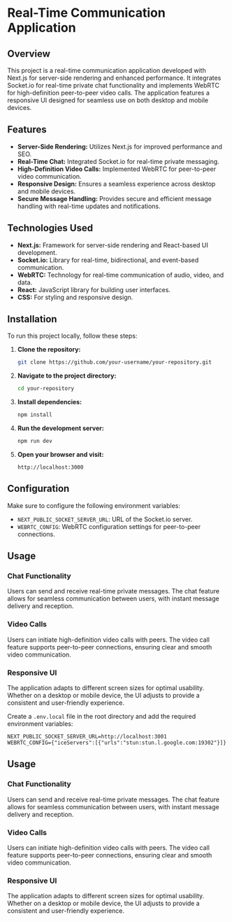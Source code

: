 # Real-Time Communication Application

## Overview

This project is a real-time communication application developed with Next.js for server-side rendering and enhanced performance. It integrates Socket.io for real-time private chat functionality and implements WebRTC for high-definition peer-to-peer video calls. The application features a responsive UI designed for seamless use on both desktop and mobile devices. 

## Features

- **Server-Side Rendering:** Utilizes Next.js for improved performance and SEO.
- **Real-Time Chat:** Integrated Socket.io for real-time private messaging.
- **High-Definition Video Calls:** Implemented WebRTC for peer-to-peer video communication.
- **Responsive Design:** Ensures a seamless experience across desktop and mobile devices.
- **Secure Message Handling:** Provides secure and efficient message handling with real-time updates and notifications.

## Technologies Used

- **Next.js:** Framework for server-side rendering and React-based UI development.
- **Socket.io:** Library for real-time, bidirectional, and event-based communication.
- **WebRTC:** Technology for real-time communication of audio, video, and data.
- **React:** JavaScript library for building user interfaces.
- **CSS:** For styling and responsive design.

## Installation

To run this project locally, follow these steps:

1. **Clone the repository:**

    ```bash
    git clone https://github.com/your-username/your-repository.git
    ```

2. **Navigate to the project directory:**

    ```bash
    cd your-repository
    ```

3. **Install dependencies:**

    ```bash
    npm install
    ```

4. **Run the development server:**

    ```bash
    npm run dev
    ```

5. **Open your browser and visit:**

    ```
    http://localhost:3000
    ```

## Configuration

Make sure to configure the following environment variables:

- `NEXT_PUBLIC_SOCKET_SERVER_URL`: URL of the Socket.io server.
- `WEBRTC_CONFIG`: WebRTC configuration settings for peer-to-peer connections.

## Usage

### Chat Functionality
Users can send and receive real-time private messages. The chat feature allows for seamless communication between users, with instant message delivery and reception.

### Video Calls
Users can initiate high-definition video calls with peers. The video call feature supports peer-to-peer connections, ensuring clear and smooth video communication.

### Responsive UI
The application adapts to different screen sizes for optimal usability. Whether on a desktop or mobile device, the UI adjusts to provide a consistent and user-friendly experience.


Create a `.env.local` file in the root directory and add the required environment variables:

```env
NEXT_PUBLIC_SOCKET_SERVER_URL=http://localhost:3001
WEBRTC_CONFIG={"iceServers":[{"urls":"stun:stun.l.google.com:19302"}]}
```
## Usage

### Chat Functionality
Users can send and receive real-time private messages. The chat feature allows for seamless communication between users, with instant message delivery and reception.

### Video Calls
Users can initiate high-definition video calls with peers. The video call feature supports peer-to-peer connections, ensuring clear and smooth video communication.

### Responsive UI
The application adapts to different screen sizes for optimal usability. Whether on a desktop or mobile device, the UI adjusts to provide a consistent and user-friendly experience.

